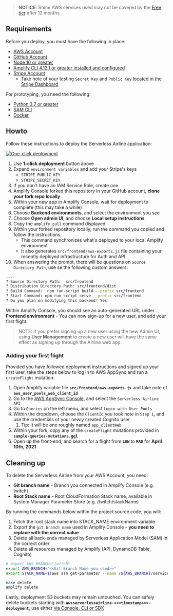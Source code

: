 
> **NOTICE**: Some AWS services used may not be covered by the [Free tier](https://aws.amazon.com/free) after 12 months.

## Requirements

Before you deploy, you must have the following in place:

* [AWS Account](https://aws.amazon.com/account/)
* [GitHub Account](https://github.com)
* [Node 10 or greater](https://nodejs.org/en/download/)
* [Amplify CLI 4.13.1 or greater installed and configured](https://aws-amplify.github.io/docs/cli-toolchain/quickstart#quickstart)
* [Stripe Account](https://dashboard.stripe.com/register)
    - Take note of your testing `Secret Key` and `Public Key` [located in the Stripe Dashboard](https://support.stripe.com/questions/locate-api-keys)

For prototyping, you need the following:

* [Python 3.7 or greater](https://realpython.com/installing-python/)
* [SAM CLI](https://docs.aws.amazon.com/serverless-application-model/latest/developerguide/serverless-sam-cli-install.html)
* [Docker](https://docs.docker.com/install/)

## Howto

Follow these instructions to deploy the Serverless Airline application:

[![One-click deployment](https://oneclick.amplifyapp.com/button.svg)](https://console.aws.amazon.com/amplify/home#/deploy?repo=https://github.com/eoinsha/aws-serverless-airline-booking)

1) Use **1-click deployment** button above
2) Expand `environment variables` and add your Stripe's keys
    - `STRIPE_PUBLIC_KEY`
    - `STRIPE_SECRET_KEY`
3) If you don't have an IAM Service Role, create one
4) Amplify Console forked this repository in your GitHub account, **clone your fork repo locally**
5) Within your new app in Amplify Console, wait for deployment to complete (this may take a while)
6) Choose **Backend environments**, and select the environment you see
7) Choose **Open admin UI**, and choose **Local setup instructions**
8) Copy the `amplify pull` command displayed
9) Within your forked repository locally, run the command you copied and follow the instructions
    - This command synchronizes what's deployed to your local Amplify environment
    - It also generates `src/frontend/aws-exports.js` file containing your recently deployed infrastructure for Auth and API
10) When answering the prompt, there will be questions on `Source Directory Path`, use se the following custom answers:

```bash
...
? Source Directory Path:  src/frontend
? Distribution Directory Path: src/frontend/dist
? Build Command:  npm run-script build --prefix src/frontend
? Start Command: npm run-script serve --prefix src/frontend
? Do you plan on modifying this backend? Yes
```

Within Amplify Console, you should see an auto-generated URL under **Frontend environment** - You can now sign-up for a new user, and add your first flight.

> NOTE: If you prefer signing up a new user using the new Admin UI, using **User Management** to create a new user will have the same effect as signing up through the Airline web app.

### Adding your first flight

Provided you have followed deployment instructions and signed up your first user, take the steps below to log in to AWS AppSync and run a `createFlight` mutation:

1. Open Amplify variable file **`src/frontend/aws-exports.js`** and take note of **`aws_user_pools_web_client_id`**
2. Go to the [AWS AppSync Console](https://console.aws.amazon.com/appsync/home), and select the `Serverless Airline API`
3. Go to `Queries` on the left menu, and select `Login with User Pools`
4. Within the dropdown, choose the `ClientId` you took note in `Step 1`, and use the credentials of your newly created Cognito user
   1. Tip: It will be one roughly named `app_clientWeb`
5. Within your fork, copy any of the `createFlight` mutations provided in **`sample-queries-mutations.gql`**
6. Open up the front-end, and search for a flight from **`LGW`** to **`MAD`** for **April 10th, 2021**

## Cleaning up

To delete the Serverless Airline from your AWS Account, you need:

* **Git branch name** - Branch you connected in Amplify Console (e.g. twitch)
* **Root Stack name** - Root CloudFormation Stack name, available in System Manager Parameter Store (e.g. /twitch/stackName)

By running the commands below within the project source code, you will:

1. Fetch the root stack name into STACK_NAME environment variable
2. Export the `git branch name` used in Amplify Console - **you need to replace with the correct value**
3. Delete all back-ends managed by Serverless Application Model (SAM) in the correct order
4. Delete all resources managed by Amplify (API, DynamoDB Table, Cognito)

```bash
# export AWS_BRANCH="twitch"
export AWS_BRANCH="<<Git Branch Name you used>>"
export STACK_NAME=$(aws ssm get-parameter --name /${AWS_BRANCH}/service/amplify/deployment/stackName --query 'Parameter.Value' --output text)

make delete
amplify delete
```

Lastly, deployment S3 buckets may remain untouched. You can safely delete buckets starting with **`awsserverlessairline-<<<timestamp>>>-deployment`**, use either [via Console, CLI or SDK](https://docs.aws.amazon.com/AmazonS3/latest/dev/delete-or-empty-bucket.html#delete-bucket)
